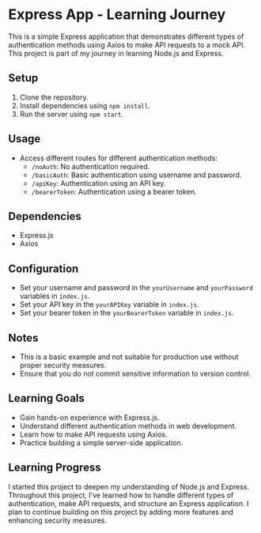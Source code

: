 # Express App - Learning Journey

This is a simple Express application that demonstrates different types of authentication methods using Axios to make API requests to a mock API. This project is part of my journey in learning Node.js and Express.

## Setup

1. Clone the repository.
2. Install dependencies using `npm install`.
3. Run the server using `npm start`.

## Usage

- Access different routes for different authentication methods:
  - `/noAuth`: No authentication required.
  - `/basicAuth`: Basic authentication using username and password.
  - `/apiKey`: Authentication using an API key.
  - `/bearerToken`: Authentication using a bearer token.

## Dependencies

- Express.js
- Axios

## Configuration

- Set your username and password in the `yourUsername` and `yourPassword` variables in `index.js`.
- Set your API key in the `yourAPIKey` variable in `index.js`.
- Set your bearer token in the `yourBearerToken` variable in `index.js`.

## Notes

- This is a basic example and not suitable for production use without proper security measures.
- Ensure that you do not commit sensitive information to version control.

## Learning Goals

- Gain hands-on experience with Express.js.
- Understand different authentication methods in web development.
- Learn how to make API requests using Axios.
- Practice building a simple server-side application.

## Learning Progress

I started this project to deepen my understanding of Node.js and Express. Throughout this project, I've learned how to handle different types of authentication, make API requests, and structure an Express application. I plan to continue building on this project by adding more features and enhancing security measures.
